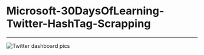 # Microsoft-30DaysOfLearning-Twitter-HashTag-Scrapping
_______________

![Twitter dashboard pics](https://user-images.githubusercontent.com/91569726/177226947-5825895b-565b-4a53-baef-7654a049428c.jpg)

